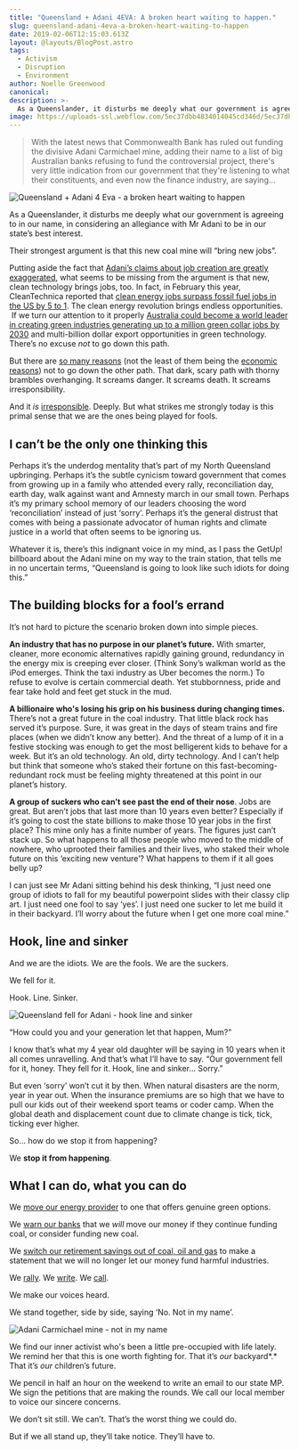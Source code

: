 ```yaml
---
title: "Queensland + Adani 4EVA: A broken heart waiting to happen."
slug: queensland-adani-4eva-a-broken-heart-waiting-to-happen
date: 2019-02-06T12:15:03.613Z
layout: @layouts/BlogPost.astro
tags:
  - Activism
  - Disruption
  - Environment
author: Noelle Greenwood
canonical:
description: >-
  As a Queenslander, it disturbs me deeply what our government is agreeing to in our name, in considering an allegiance with Mr Adani to be in our state’s best interest. And I have the strong sense that we are the ones being played for fools.
image: https://uploads-ssl.webflow.com/5ec37dbb4834014045cd346d/5ec37dbc48340136d6cd3dd5_adani-4eva-main%20(1).png
---
```


> With the latest news that Commonwealth Bank has ruled out funding the divisive Adani Carmichael mine, adding their name to a list of big Australian banks refusing to fund the controversial project, there's very little indication from our government that they're listening to what their constituents, and even now the finance industry, are saying...

![Queensland + Adani 4 Eva - a broken heart waiting to happen](<https://uploads-ssl.webflow.com/5ec37dbb4834014045cd346d/5ec37dbc48340136d6cd3dd5_adani-4eva-main%20(1).png>)

As a Queenslander, it disturbs me deeply what our government is agreeing to in our name, in considering an allegiance with Mr Adani to be in our state’s best interest.

Their strongest argument is that this new coal mine will “bring new jobs”.

Putting aside the fact that [Adani’s claims about job creation are greatly exaggerated](http://www.brisbanetimes.com.au/queensland/adani-carmichael-mine-to-create-1464-jobs-not-10000-20150427-1mumbg.html), what seems to be missing from the argument is that new, clean technology brings jobs, too. In fact, in February this year, CleanTechnica reported that [clean energy jobs surpass fossil fuel jobs in the US by 5 to 1](https://cleantechnica.com/2017/02/01/us-clean-energy-jobs-surpass-fossil-fuel-jobs-5-1/). The clean energy revolution brings endless opportunities.  If we turn our attention to it properly [Australia could become a world leader in creating green industries generating up to a million green collar jobs by 2030](http://www.actu.org.au/our-work/publications/other-publications/green-gold-rush-report) and multi-billion dollar export opportunities in green technology. There’s no excuse _not_ to go down this path.

But there are [so many reasons](https://newmatilda.com/2016/12/07/delusion-or-corruption-the-rush-to-approve-one-of-the-worlds-biggest-coal-mines/) (not the least of them being the [economic reasons](http://www.smh.com.au/comment/a-move-away-from-new-coal-mines-adds-up-20151013-gk7len.html)) not to go down the other path. That dark, scary path with thorny brambles overhanging. It screams danger. It screams death. It screams irresponsibility.

And it _is_ [irresponsible](https://www.echo.net.au/2017/05/exploding-myth-adani-good-queensland/). Deeply. But what strikes me strongly today is this primal sense that we are the ones being played for fools.

## I can’t be the only one thinking this

Perhaps it’s the underdog mentality that’s part of my North Queensland upbringing. Perhaps it’s the subtle cynicism toward government that comes from growing up in a family who attended every rally, reconciliation day, earth day, walk against want and Amnesty march in our small town. Perhaps it’s my primary school memory of our leaders choosing the word ‘reconciliation’ instead of just ‘sorry’. Perhaps it’s the general distrust that comes with being a passionate advocator of human rights and climate justice in a world that often seems to be ignoring us.

Whatever it is, there’s this indignant voice in my mind, as I pass the GetUp! billboard about the Adani mine on my way to the train station, that tells me in no uncertain terms, “Queensland is going to look like such idiots for doing this.”

## The building blocks for a fool’s errand

It’s not hard to picture the scenario broken down into simple pieces.

**An industry that has no purpose in our planet’s future.** With smarter, cleaner, more economic alternatives rapidly gaining ground, redundancy in the energy mix is creeping ever closer. (Think Sony’s walkman world as the iPod emerges. Think the taxi industry as Uber becomes the norm.) To refuse to evolve is certain commercial death. Yet stubbornness, pride and fear take hold and feet get stuck in the mud.

**A billionaire who's losing his grip on his business during changing times.** There’s not a great future in the coal industry. That little black rock has served it’s purpose. Sure, it was great in the days of steam trains and fire places (when we didn’t know any better). And the threat of a lump of it in a festive stocking was enough to get the most belligerent kids to behave for a week. But it’s an old technology. An old, dirty technology. And I can’t help but think that someone who’s staked their fortune on this fast-becoming-redundant rock must be feeling mighty threatened at this point in our planet’s history.

**A group of suckers who can’t see past the end of their nose**. Jobs are great. But aren’t jobs that last more than 10 years even better? Especially if it’s going to cost the state billions to make those 10 year jobs in the first place? This mine only has a finite number of years. The figures just can’t stack up. So what happens to all those people who moved to the middle of nowhere, who uprooted their families and their lives, who staked their whole future on this ‘exciting new venture’? What happens to them if it all goes belly up?

I can just see Mr Adani sitting behind his desk thinking, “I just need one group of idiots to fall for my beautiful powerpoint slides with their classy clip art. I just need one fool to say ‘yes’. I just need one sucker to let me build it in their backyard. I’ll worry about the future when I get one more coal mine.”

## Hook, line and sinker

And we are the idiots. We are the fools. We are the suckers.

We fell for it.

Hook. Line. Sinker.

![Queensland fell for Adani - hook line and sinker](<https://uploads-ssl.webflow.com/5ec37dbb4834014045cd346d/5ec37dbc4834012ed5cd3e16_adani-fishing%20(1).png>)

“How could you and your generation let that happen, Mum?”

I know that’s what my 4 year old daughter will be saying in 10 years when it all comes unravelling. And that’s what I’ll have to say. “Our government fell for it, honey. They fell for it. Hook, line and sinker… Sorry.”

But even ‘sorry’ won’t cut it by then. When natural disasters are the norm, year in year out. When the insurance premiums are so high that we have to pull our kids out of their weekend sport teams or coder camp. When the global death and displacement count due to climate change is tick, tick, ticking ever higher.

So… how do we stop it from happening?

We **stop it from happening**.

## What I can do, what you can do

We [move our energy provider](http://ethicalswitch.com/ethicalpower) to one that offers genuine green options.

We [warn our banks](http://www.marketforces.org.au/resources/switching-banks-materials/) that we _will_ move our money if they continue funding coal, or consider funding new coal.

We [switch our retirement savings out of coal, oil and gas](https://www.myfuturesuper.com.au/switch/join-future-super) to make a statement that we will no longer let our money fund harmful industries.

We [rally](http://www.stopadani.com/build_the_movement). We [write](https://www.acf.org.au/mp_adani_brief). We [call](https://www.acf.org.au/call_mp_reject_mine).

We make our voices heard.

We stand together, side by side, saying ‘No. Not in my name’.

![Adani Carmichael mine - not in my name](<https://uploads-ssl.webflow.com/5ec37dbb4834014045cd346d/5ec37dbc483401656acd3dd6_adani-x%20(1).png>)

We find our inner activist who's been a little pre-occupied with life lately. We remind her that this is one worth fighting for. That it’s _our_ backyard*.* That it’s _our_ children’s future.

We pencil in half an hour on the weekend to write an email to our state MP. We sign the petitions that are making the rounds. We call our local member to voice our sincere concerns.

We don’t sit still. We can’t. That’s the worst thing we could do.

But if we all stand up, they’ll take notice. They’ll have to.
